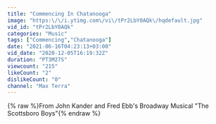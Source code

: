 ```yaml
---
title: "Commencing In Chatanooga"
image: "https:\/\/i.ytimg.com\/vi\/tPr2LbY0AQk\/hqdefault.jpg"
vid_id: "tPr2LbY0AQk"
categories: "Music"
tags: ["Commencing","Chatanooga"]
date: "2021-06-16T04:23:13+03:00"
vid_date: "2020-12-05T16:19:32Z"
duration: "PT3M27S"
viewcount: "215"
likeCount: "2"
dislikeCount: "0"
channel: "Max Terra"
---
```

{% raw %}From John Kander and Fred Ebb's Broadway Musical &quot;The Scottsboro Boys&quot;{% endraw %}
